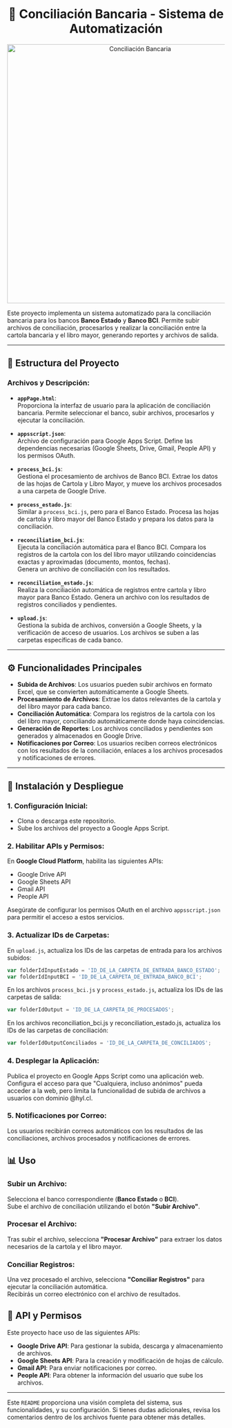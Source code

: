 <h1 align="center">🏦 Conciliación Bancaria - Sistema de Automatización</h1> 

<p align="center"> 
  <img src="https://www.hyl.cl/assets/img/inicio_bg.jpg" alt="Conciliación Bancaria" width="600"> 
</p>

Este proyecto implementa un sistema automatizado para la conciliación bancaria para los bancos **Banco Estado** y **Banco BCI**. Permite subir archivos de conciliación, procesarlos y realizar la conciliación entre la cartola bancaria y el libro mayor, generando reportes y archivos de salida.

---

## 📂 Estructura del Proyecto

### Archivos y Descripción:

- **`appPage.html`**:  
  Proporciona la interfaz de usuario para la aplicación de conciliación bancaria. Permite seleccionar el banco, subir archivos, procesarlos y ejecutar la conciliación.

- **`appsscript.json`**:  
  Archivo de configuración para Google Apps Script. Define las dependencias necesarias (Google Sheets, Drive, Gmail, People API) y los permisos OAuth.

- **`process_bci.js`**:  
  Gestiona el procesamiento de archivos de Banco BCI. Extrae los datos de las hojas de Cartola y Libro Mayor, y mueve los archivos procesados a una carpeta de Google Drive.

- **`process_estado.js`**:  
  Similar a `process_bci.js`, pero para el Banco Estado. Procesa las hojas de cartola y libro mayor del Banco Estado y prepara los datos para la conciliación.

- **`reconciliation_bci.js`**:  
  Ejecuta la conciliación automática para el Banco BCI. Compara los registros de la cartola con los del libro mayor utilizando coincidencias exactas y aproximadas (documento, montos, fechas).  
  Genera un archivo de conciliación con los resultados.

- **`reconciliation_estado.js`**:  
  Realiza la conciliación automática de registros entre cartola y libro mayor para Banco Estado. Genera un archivo con los resultados de registros conciliados y pendientes.

- **`upload.js`**:  
  Gestiona la subida de archivos, conversión a Google Sheets, y la verificación de acceso de usuarios. Los archivos se suben a las carpetas específicas de cada banco.

---

## ⚙️ Funcionalidades Principales

- **Subida de Archivos**: Los usuarios pueden subir archivos en formato Excel, que se convierten automáticamente a Google Sheets.
- **Procesamiento de Archivos**: Extrae los datos relevantes de la cartola y del libro mayor para cada banco.
- **Conciliación Automática**: Compara los registros de la cartola con los del libro mayor, conciliando automáticamente donde haya coincidencias.
- **Generación de Reportes**: Los archivos conciliados y pendientes son generados y almacenados en Google Drive.
- **Notificaciones por Correo**: Los usuarios reciben correos electrónicos con los resultados de la conciliación, enlaces a los archivos procesados y notificaciones de errores.

---

## 🚀 Instalación y Despliegue

### 1. **Configuración Inicial**:
   - Clona o descarga este repositorio.
   - Sube los archivos del proyecto a Google Apps Script.

### 2. **Habilitar APIs y Permisos**:
   En **Google Cloud Platform**, habilita las siguientes APIs:
   - Google Drive API
   - Google Sheets API
   - Gmail API
   - People API

   Asegúrate de configurar los permisos OAuth en el archivo `appsscript.json` para permitir el acceso a estos servicios.

### 3. **Actualizar IDs de Carpetas**:
   En `upload.js`, actualiza los IDs de las carpetas de entrada para los archivos subidos:

   ```javascript
   var folderIdInputEstado = 'ID_DE_LA_CARPETA_DE_ENTRADA_BANCO_ESTADO';
   var folderIdInputBCI = 'ID_DE_LA_CARPETA_DE_ENTRADA_BANCO_BCI';
```
  En los archivos `process_bci.js` y `process_estado.js`, actualiza los IDs de las carpetas de salida:
  
  ```javascript
  var folderIdOutput = 'ID_DE_LA_CARPETA_DE_PROCESADOS';
```

En los archivos reconciliation_bci.js y reconciliation_estado.js, actualiza los IDs de las carpetas de conciliación:

```javascript
var folderIdOutputConciliados = 'ID_DE_LA_CARPETA_DE_CONCILIADOS';
```

### 4. **Desplegar la Aplicación**:
  Publica el proyecto en Google Apps Script como una aplicación web. Configura el acceso para que "Cualquiera, incluso anónimos" pueda acceder a la web, pero limita la funcionalidad de     subida de archivos a usuarios con dominio @hyl.cl.
  
### 5. **Notificaciones por Correo**:
  Los usuarios recibirán correos automáticos con los resultados de las conciliaciones, archivos procesados y notificaciones de errores.


## 📊 Uso

### Subir un Archivo:
Selecciona el banco correspondiente (**Banco Estado** o **BCI**).  
Sube el archivo de conciliación utilizando el botón **"Subir Archivo"**.

### Procesar el Archivo:
Tras subir el archivo, selecciona **"Procesar Archivo"** para extraer los datos necesarios de la cartola y el libro mayor.

### Conciliar Registros:
Una vez procesado el archivo, selecciona **"Conciliar Registros"** para ejecutar la conciliación automática.  
Recibirás un correo electrónico con el archivo de resultados.


## 🔐 API y Permisos

Este proyecto hace uso de las siguientes APIs:

- **Google Drive API**: Para gestionar la subida, descarga y almacenamiento de archivos.
- **Google Sheets API**: Para la creación y modificación de hojas de cálculo.
- **Gmail API**: Para enviar notificaciones por correo.
- **People API**: Para obtener la información del usuario que sube los archivos.

---

Este `README` proporciona una visión completa del sistema, sus funcionalidades, y su configuración. Si tienes dudas adicionales, revisa los comentarios dentro de los archivos fuente para obtener más detalles.
